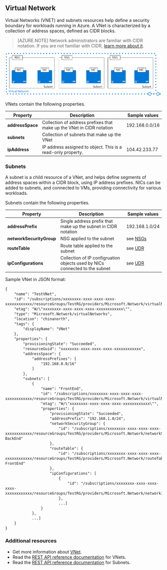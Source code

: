 ## Virtual Network
Virtual Networks (VNET) and subnets resources help define a security boundary for workloads running in Azure. A VNet is characterized by a collection of address spaces, defined as CIDR blocks. 

>[AZURE.NOTE] Network administrators are familiar with CIDR notation. If you are not familiar with CIDR, [learn more about it](http://whatismyipaddress.com/cidr).

![VNet with multiple subnets](./media/resource-groups-networking/Figure4.png)

VNets contain the following properties.

|Property|Description|Sample values|
|---|---|---|
|**addressSpace**|Collection of address prefixes that make up the VNet in CIDR notation|192.168.0.0/16|
|**subnets**|Collection of subnets that make up the VNet| |
|**ipAddress**|IP address assigned to object. This is a read-only property.|104.42.233.77|

### Subnets
A subnet is a child resource of a VNet, and helps define segments of address spaces within a CIDR block, using IP address prefixes. NICs can be added to subnets, and connected to VMs, providing connectivity for various workloads.

Subnets contain the following properties. 

|Property|Description|Sample values|
|---|---|---|
|**addressPrefix**|Single address prefix that make up the subnet in CIDR notation|192.168.1.0/24|
|**networkSecurityGroup**|NSG applied to the subnet|see [NSGs](#Network-Security-Group)|
|**routeTable**|Route table applied to the subnet|see [UDR](#Route-table)|
|**ipConfigurations**|Collection of IP configruation objects used by NICs connected to the subnet|see [UDR](#Route-table)|


Sample VNet in JSON format:

	{
	    "name": "TestVNet",
	    "id": "/subscriptions/xxxxxxxx-xxxx-xxxx-xxxx-xxxxxxxxxxxx/resourceGroups/TestRG/providers/Microsoft.Network/virtualNetworks/TestVNet",
	    "etag": "W/\"xxxxxxxx-xxxx-xxxx-xxxx-xxxxxxxxxxxx\"",
	    "type": "Microsoft.Network/virtualNetworks",
	    "location": "chinanorth",
	    "tags": {
	        "displayName": "VNet"
	    },
	    "properties": {
	        "provisioningState": "Succeeded",
	        "resourceGuid": "xxxxxxxx-xxxx-xxxx-xxxx-xxxxxxxxxxxx",
	        "addressSpace": {
	            "addressPrefixes": [
	                "192.168.0.0/16"
	            ]
	        },
	        "subnets": [
	            {
	                "name": "FrontEnd",
	                "id": "/subscriptions/xxxxxxxx-xxxx-xxxx-xxxx-xxxxxxxxxxxx/resourceGroups/TestRG/providers/Microsoft.Network/virtualNetworks/TestVNet/subnets/FrontEnd",
	                "etag": "W/\"xxxxxxxx-xxxx-xxxx-xxxx-xxxxxxxxxxxx\"",
	                "properties": {
	                    "provisioningState": "Succeeded",
	                    "addressPrefix": "192.168.1.0/24",
	                    "networkSecurityGroup": {
	                        "id": "/subscriptions/xxxxxxxx-xxxx-xxxx-xxxx-xxxxxxxxxxxx/resourceGroups/TestRG/providers/Microsoft.Network/networkSecurityGroups/NSG-BackEnd"
	                    },
	                    "routeTable": {
	                        "id": "/subscriptions/xxxxxxxx-xxxx-xxxx-xxxx-xxxxxxxxxxxx/resourceGroups/TestRG/providers/Microsoft.Network/routeTables/UDR-FrontEnd"
	                    },
	                    "ipConfigurations": [
	                        {
	                            "id": "/subscriptions/xxxxxxxx-xxxx-xxxx-xxxx-xxxxxxxxxxxx/resourceGroups/TestRG/providers/Microsoft.Network/networkInterfaces/NICWEB1/ipConfigurations/ipconfig1"
	                        },
	                        ...]
	                }
	            },
	            ...]
	    }
	}

### Additional resources

- Get more information about [VNet](/documentation/articles/virtual-networks-overview/).
- Read the [REST API reference documentation](https://msdn.microsoft.com/zh-cn/library/azure/mt163650.aspx) for VNets.
- Read the [REST API reference documentation](https://msdn.microsoft.com/zh-cn/library/azure/mt163618.aspx) for Subnets.